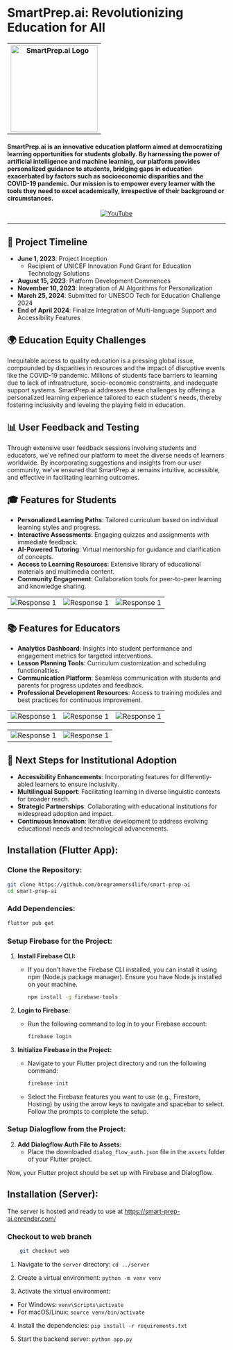 <h1>SmartPrep.ai: Revolutionizing Education for All</h1>
<div align="center">
<table>
    <tr>
        <th><img src="https://postimg.cc/WFQkDfsN" alt="SmartPrep.ai Logo" width="200" height="200"></th>
    </tr>
</table>
</div>
<h4>
SmartPrep.ai is an innovative education platform aimed at democratizing learning opportunities for students globally. By harnessing the power of artificial intelligence and machine learning, our platform provides personalized guidance to students, bridging gaps in education exacerbated by factors such as socioeconomic disparities and the COVID-19 pandemic. Our mission is to empower every learner with the tools they need to excel academically, irrespective of their background or circumstances.
</h4>
<div align="center">
<a href="https://www.youtube.com/watch?v=62dj0XEEZoM" target="_blank">
    <img src="https://img.shields.io/badge/YouTube-%23FF0000.svg?style=for-the-badge&logo=YouTube&logoColor=white" alt="YouTube">    
</a>
</div>
<hr>
<h2>📆 Project Timeline</h2>

- **June 1, 2023**: Project Inception
  - Recipient of UNICEF Innovation Fund Grant for Education Technology Solutions
- **August 15, 2023**: Platform Development Commences
- **November 10, 2023**: Integration of AI Algorithms for Personalization
- **March 25, 2024**: Submitted for UNESCO Tech for Education Challenge 2024
- **End of April 2024**: Finalize Integration of Multi-language Support and Accessibility Features
  
<h2>🌍 Education Equity Challenges</h2>

Inequitable access to quality education is a pressing global issue, compounded by disparities in resources and the impact of disruptive events like the COVID-19 pandemic. Millions of students face barriers to learning due to lack of infrastructure, socio-economic constraints, and inadequate support systems. SmartPrep.ai addresses these challenges by offering a personalized learning experience tailored to each student's needs, thereby fostering inclusivity and leveling the playing field in education.

<h2>📊 User Feedback and Testing</h2>
Through extensive user feedback sessions involving students and educators, we've refined our platform to meet the diverse needs of learners worldwide. By incorporating suggestions and insights from our user community, we've ensured that SmartPrep.ai remains intuitive, accessible, and effective in facilitating learning outcomes.
<!--
<h3>Student Feedback</h3>
<table>
  <tr>
    <td><img src="https://imgur.com/41vClXQ.png" alt="Response 1"></td>
    <td><img src="https://imgur.com/YI0ajUS.png" alt="Response 1"></td>
  </tr>
  <tr>
    <td><img src="https://imgur.com/Ya95HaE.png" alt="Response 1"></td>
    <td><img src="https://imgur.com/ScVyscK.png" alt="Response 2"></td>
  </tr>
  <tr>
    <td><img src="https://imgur.com/UyQjtU1.png" alt="Response 1"></td>
    <td><img src="https://imgur.com/A5r0QRn.png" alt="Response 3"></td>
  </tr>
</table>
<h3>Educator Feedback</h3>
<table>
  <tr>
    <td><img src="https://imgur.com/LLmrtvM.png" alt="Response 1"></td>
    <td><img src="https://imgur.com/UdOjzO3.png" alt="Response 1"></td>
  </tr>
  <tr>
    <td><img src="https://imgur.com/57u1ihp.png" alt="Response 1"></td>
    <td><img src="https://imgur.com/Lj4zYst.png" alt="Response 2"></td>
  </tr>
  <tr>
    <td><img src="https://imgur.com/luSCvuK.png" alt="Response 1"></td>
    <td><img src="https://imgur.com/4MjBf9h.png" alt="Response 3"></td>
  </tr>
</table>
-->
<h2>🎓 Features for Students</h2>

- **Personalized Learning Paths**: Tailored curriculum based on individual learning styles and progress.
- **Interactive Assessments**: Engaging quizzes and assignments with immediate feedback.
- **AI-Powered Tutoring**: Virtual mentorship for guidance and clarification of concepts.
- **Access to Learning Resources**: Extensive library of educational materials and multimedia content.
- **Community Engagement**: Collaboration tools for peer-to-peer learning and knowledge sharing.

<table>
  <tr>
    <td><img src="https://imgur.com/mhM2cow" alt="Response 1"></td>
    <td><img src="https://imgur.com/B2UK2L8" alt="Response 1"></td>
    <td><img src="https://imgur.com/eUqEqNj" alt="Response 1"></td>
  </tr>
</table>
<h2>📚 Features for Educators</h2>

- **Analytics Dashboard**: Insights into student performance and engagement metrics for targeted interventions.
- **Lesson Planning Tools**: Curriculum customization and scheduling functionalities.
- **Communication Platform**: Seamless communication with students and parents for progress updates and feedback.
- **Professional Development Resources**: Access to training modules and best practices for continuous improvement.

<table>
  <tr>
    <td><img src="https://imgur.com/PjB96Ru" alt="Response 1"></td>
    <td><img src="https://imgur.com/UMxB6hf" alt="Response 1"></td>
    <td><img src="https://imgur.com/BfzK33g" alt="Response 1"></td>
  </tr>
</table>

<table>
  <tr>
    <td><img src="https://imgur.com/1e9FBLc" alt="Response 1"></td>
    <td><img src="https://imgur.com/o4dyqfh" alt="Response 1"></td>
  </tr>
</table>

<h2>🏫 Next Steps for Institutional Adoption</h2>

- **Accessibility Enhancements**: Incorporating features for differently-abled learners to ensure inclusivity.
- **Multilingual Support**: Facilitating learning in diverse linguistic contexts for broader reach.
- **Strategic Partnerships**: Collaborating with educational institutions for widespread adoption and impact.
- **Continuous Innovation**: Iterative development to address evolving educational needs and technological advancements.

<table>
  <tr>
<h2>Installation (Flutter App):</h2>

### Clone the Repository:

```bash
git clone https://github.com/brogrammers4life/smart-prep-ai
cd smart-prep-ai
```

### Add Dependencies:

```bash
flutter pub get
```

### Setup Firebase for the Project:

1. **Install Firebase CLI:**

   - If you don't have the Firebase CLI installed, you can install it using npm (Node.js package manager). Ensure you
     have Node.js installed on your machine.

     ```bash
     npm install -g firebase-tools
     ```

2. **Login to Firebase:**

   - Run the following command to log in to your Firebase account:

     ```bash
     firebase login
     ```

3. **Initialize Firebase in the Project:**

   - Navigate to your Flutter project directory and run the following command:

     ```bash
     firebase init
     ```

   - Select the Firebase features you want to use (e.g., Firestore, Hosting) by using the arrow keys to navigate and
     spacebar to select. Follow the prompts to complete the setup.

### Setup Dialogflow from the Project:

2. **Add Dialogflow Auth File to Assets:**
   - Place the downloaded `dialog_flow_auth.json` file in the `assets` folder of your Flutter project.

Now, your Flutter project should be set up with Firebase and Dialogflow.

## Installation (Server):

The server is hosted and ready to use at https://smart-prep-ai.onrender.com/

### Checkout to web branch

```bash
    git checkout web
```

1. Navigate to the `server` directory: `cd ../server`

2. Create a virtual environment: `python -m venv venv`

3. Activate the virtual environment:

- For Windows: `venv\Scripts\activate`
- For macOS/Linux: `source venv/bin/activate`

4. Install the dependencies: `pip install -r requirements.txt`

5. Start the backend server: `python app.py`
